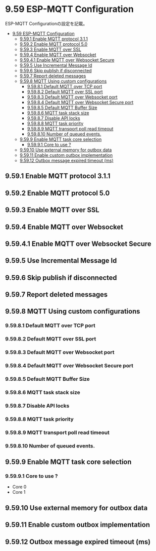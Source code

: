 # 9.59 ESP-MQTT Configuration
ESP-MQTT Configurationの設定を記載。

- [9.59 ESP-MQTT Configuration](#959-esp-mqtt-configuration)
  - [9.59.1 Enable MQTT protocol 3.1.1](#9591-enable-mqtt-protocol-311)
  - [9.59.2 Enable MQTT protocol 5.0](#9592-enable-mqtt-protocol-50)
  - [9.59.3 Enable MQTT over SSL](#9593-enable-mqtt-over-ssl)
  - [9.59.4 Enable MQTT over Websocket](#9594-enable-mqtt-over-websocket)
  - [9.59.4.1 Enable MQTT over Websocket Secure](#95941-enable-mqtt-over-websocket-secure)
  - [9.59.5 Use Incremental Message Id](#9595-use-incremental-message-id)
  - [9.59.6 Skip publish if disconnected](#9596-skip-publish-if-disconnected)
  - [9.59.7 Report deleted messages](#9597-report-deleted-messages)
  - [9.59.8 MQTT Using custom configurations](#9598-mqtt-using-custom-configurations)
    - [9.59.8.1 Default MQTT over TCP port](#95981-default-mqtt-over-tcp-port)
    - [9.59.8.2 Default MQTT over SSL port](#95982-default-mqtt-over-ssl-port)
    - [9.59.8.3 Default MQTT over Websocket port](#95983-default-mqtt-over-websocket-port)
    - [9.59.8.4 Default MQTT over Websocket Secure port](#95984-default-mqtt-over-websocket-secure-port)
    - [9.59.8.5 Default MQTT Buffer Size](#95985-default-mqtt-buffer-size)
    - [9.59.8.6 MQTT task stack size](#95986-mqtt-task-stack-size)
    - [9.59.8.7 Disable API locks](#95987-disable-api-locks)
    - [9.59.8.8 MQTT task priority](#95988-mqtt-task-priority)
    - [9.59.8.9 MQTT transport poll read timeout](#95989-mqtt-transport-poll-read-timeout)
    - [9.59.8.10 Number of queued events.](#959810-number-of-queued-events)
  - [9.59.9 Enable MQTT task core selection](#9599-enable-mqtt-task-core-selection)
    - [9.59.9.1 Core to use ?](#95991-core-to-use-)
  - [9.59.10 Use external memory for outbox data](#95910-use-external-memory-for-outbox-data)
  - [9.59.11 Enable custom outbox implementation](#95911-enable-custom-outbox-implementation)
  - [9.59.12 Outbox message expired timeout (ms)](#95912-outbox-message-expired-timeout-ms)

## 9.59.1 Enable MQTT protocol 3.1.1
## 9.59.2 Enable MQTT protocol 5.0
## 9.59.3 Enable MQTT over SSL
## 9.59.4 Enable MQTT over Websocket
## 9.59.4.1 Enable MQTT over Websocket Secure
## 9.59.5 Use Incremental Message Id
## 9.59.6 Skip publish if disconnected
## 9.59.7 Report deleted messages
## 9.59.8 MQTT Using custom configurations
### 9.59.8.1 Default MQTT over TCP port
### 9.59.8.2 Default MQTT over SSL port
### 9.59.8.3 Default MQTT over Websocket port
### 9.59.8.4 Default MQTT over Websocket Secure port
### 9.59.8.5 Default MQTT Buffer Size
### 9.59.8.6 MQTT task stack size
### 9.59.8.7 Disable API locks
### 9.59.8.8 MQTT task priority
### 9.59.8.9 MQTT transport poll read timeout
### 9.59.8.10 Number of queued events.
## 9.59.9 Enable MQTT task core selection
### 9.59.9.1 Core to use ?
- Core 0
- Core 1
## 9.59.10 Use external memory for outbox data
## 9.59.11 Enable custom outbox implementation
## 9.59.12 Outbox message expired timeout (ms)
